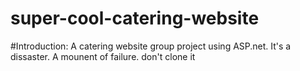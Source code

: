 # super-cool-catering-website
#Introduction:
  A catering website group project using ASP.net. It's a dissaster. A mounent of failure. don't clone it
